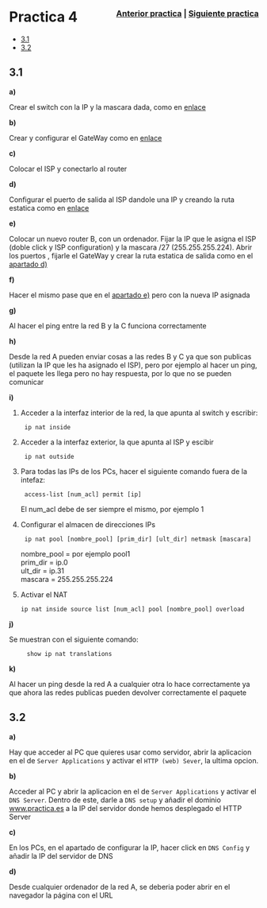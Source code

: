 # Practica 4<span style="float: right; font-size: medium;">[Anterior practica](MemPract3.md) | [Siguiente practica](MemPract5.md)
</span>

- [3.1](#3.1)
- [3.2](#3.2)

## 3.1 <a id="3.1">

**a)**

Crear el switch con la IP y la mascara dada, como en [enlace](#TODO)

**b)**

Crear y configurar el GateWay como en [enlace](#TODO)

**c)**

Colocar el ISP y conectarlo al router

**d)** <a id="3.1.d">

Configurar el puerto de salida al ISP dandole una IP y creando la ruta estatica como en [enlace](#TODO)

**e)** <a id="3.1.e">

Colocar un nuevo router B, con un ordenador. Fijar la IP que le asigna el ISP (doble click y ISP configuration) y la mascara /27 (255.255.255.224). Abrir los puertos , fijarle el GateWay y crear la ruta estatica de salida como en el [apartado d)](#3.1.d)

**f)**

Hacer el mismo pase que en el [apartado e)](#3.1.e) pero con la nueva IP asignada

**g)**

Al hacer el ping entre la red B y la C funciona correctamente

**h)**

Desde la red A pueden enviar cosas a las redes B y C ya que son publicas (utilizan la IP que les ha asignado el ISP), pero por ejemplo al hacer un ping, el paquete les llega pero no hay respuesta, por lo que no se pueden comunicar

**i)**

1. Acceder a la interfaz interior de la red, la que apunta al switch y escribir:

        ip nat inside

2. Acceder a la interfaz exterior, la que apunta al ISP y escibir

        ip nat outside

3. Para todas las IPs de los PCs, hacer el siguiente comando fuera de la intefaz:

        access-list [num_acl] permit [ip]

    El num_acl debe de ser siempre el mismo, por ejemplo 1

4. Configurar el almacen de direcciones IPs

        ip nat pool [nombre_pool] [prim_dir] [ult_dir] netmask [mascara]

    nombre_pool = por ejemplo pool1  
    prim_dir = ip.0  
    ult_dir = ip.31  
    mascara = 255.255.255.224

 5. Activar el NAT

        ip nat inside source list [num_acl] pool [nombre_pool] overload

**j)**

Se muestran con el siguiente comando:

         show ip nat translations

**k)**

Al hacer un ping desde la red A a cualquier otra lo hace correctamente ya que ahora las redes publicas pueden devolver correctamente el paquete

## 3.2 <a id="3.2">

**a)**

Hay que acceder al PC que quieres usar como servidor, abrir la aplicacion en el de ``Server Applications`` y activar el ``HTTP (web) Sever``, la ultima opcion.

**b)**

Acceder al PC y abrir la aplicacion en el de ``Server Applications`` y activar el ``DNS Server``. Dentro de este, darle a ``DNS setup`` y añadir el dominio www.practica.es a la IP del servidor donde hemos desplegado el HTTP Server

**c)**

En los PCs, en el apartado de configurar la IP, hacer click en ``DNS Config`` y añadir la IP del servidor de DNS

**d)**

Desde cualquier ordenador de la red A, se deberia poder abrir en el navegador la página con el URL
